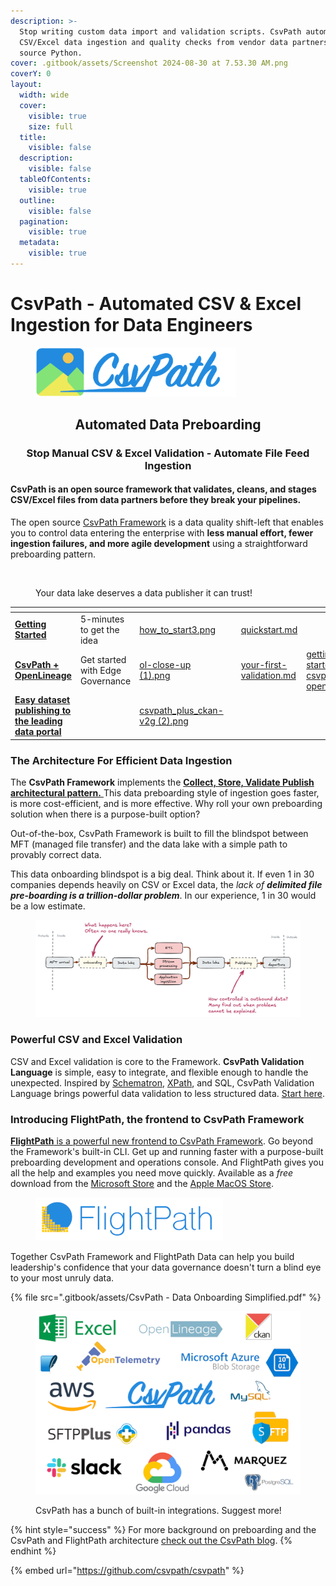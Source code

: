 ```yaml
---
description: >-
  Stop writing custom data import and validation scripts. CsvPath automates
  CSV/Excel data ingestion and quality checks from vendor data partners. Open
  source Python.
cover: .gitbook/assets/Screenshot 2024-08-30 at 7.53.30 AM.png
coverY: 0
layout:
  width: wide
  cover:
    visible: true
    size: full
  title:
    visible: false
  description:
    visible: false
  tableOfContents:
    visible: true
  outline:
    visible: false
  pagination:
    visible: true
  metadata:
    visible: true
---
```


# CsvPath - Automated CSV & Excel Ingestion for Data Engineers

<figure><img src=".gitbook/assets/logo-wordmark-200dpi-428x105.png" alt="Logo for the CsvPath Framework" width="321"><figcaption></figcaption></figure>

<h2 align="center">Automated Data Preboarding</h2>

<h3 align="center">Stop Manual CSV &#x26; Excel Validation - Automate File Feed Ingestion</h3>

#### CsvPath is an open source framework that validates, cleans, and stages CSV/Excel files from data partners before they break your pipelines.

The open source [CsvPath Framework](https://github.com/csvpath/csvpath) is a data quality shift-left that enables you to control data entering the enterprise with **less manual effort, fewer ingestion failures, and more agile development** using a straightforward preboarding pattern.  &#x20;

<figure><img src=".gitbook/assets/Screenshot 2025-03-09 at 6.45.40 PM.png" alt="" width="375"><figcaption><p>Your data lake deserves a data publisher it can trust!</p></figcaption></figure>

<table data-view="cards"><thead><tr><th></th><th></th><th data-hidden data-card-cover data-type="files"></th><th data-hidden></th><th data-hidden data-type="content-ref"></th><th data-hidden data-card-target data-type="content-ref"></th></tr></thead><tbody><tr><td><a href="broken-reference"><strong>Getting Started</strong></a></td><td>5-minutes to get the idea</td><td><a href=".gitbook/assets/how_to_start3.png">how_to_start3.png</a></td><td></td><td><a href="getting-started/quickstart.md">quickstart.md</a></td><td></td></tr><tr><td><a href="getting-started/getting-started-with-csvpath-+-openlineage.md"><strong>CsvPath + OpenLineage</strong></a></td><td>Get started with Edge Governance</td><td><a href=".gitbook/assets/ol-close-up (1).png">ol-close-up (1).png</a></td><td></td><td><a href="getting-started/csv-and-excel-validation/your-first-validation.md">your-first-validation.md</a></td><td><a href="getting-started/getting-started-with-csvpath-+-openlineage.md">getting-started-with-csvpath-+-openlineage.md</a></td></tr><tr><td><a href="getting-started/integrations/getting-started-with-csvpath-+-ckan.md"><strong>Easy dataset publishing to the leading data portal</strong></a></td><td></td><td><a href=".gitbook/assets/csvpath_plus_ckan-v2g (2).png">csvpath_plus_ckan-v2g (2).png</a></td><td></td><td></td><td></td></tr></tbody></table>

### The Architecture For Efficient Data Ingestion

The **CsvPath Framework** implements the [**Collect, Store, Validate Publish architectural pattern.** ](https://static1.squarespace.com/static/66df9d47982d0d40e1574327/t/6771fe6f63bbf5361725ad05/1735523953587/The+Collect+Store+Validate+Pattern+-+Atesta+Analytics.pdf)This data preboarding style of ingestion goes faster, is more cost-efficient, and is more effective. Why roll your own preboarding solution when there is a purpose-built option?

Out-of-the-box, CsvPath Framework is built to fill the blindspot between MFT (managed file transfer) and the data lake with a simple path to provably correct data.

This data onboarding blindspot is a big deal. Think about it. If even 1 in 30 companies depends heavily on CSV or Excel data, the _lack of **delimited file pre-boarding is a trillion-dollar problem**_. In our experience, 1 in 30 would be a low estimate.&#x20;

<figure><img src=".gitbook/assets/data-flow.png" alt="A data flow diagram showing how CSV, Excel and other tabular data come into the organization through a preboarding process that acts as a Trusted Publisher to the data lake and applications."><figcaption></figcaption></figure>

### Powerful CSV and Excel Validation

CSV and Excel validation is core to the Framework. **CsvPath Validation Language** is simple, easy to integrate, and flexible enough to handle the unexpected. Inspired by [Schematron](https://schematron.com/), [XPath](https://www.w3.org/TR/xpath-31/), and SQL, CsvPath Validation Language brings powerful data validation to less structured data. [Start here](topics/validation/schemas-or-rules.md).

### Introducing FlightPath, the frontend to CsvPath Framework

[**FlightPath** is a powerful new frontend to CsvPath Framework](https://www.flightpathdata.com/). Go beyond the Framework's built-in CLI. Get up and running faster with a purpose-built preboarding development and operations console. And FlightPath gives you all the help and examples you need move quickly. Available as a _free_ download from the [Microsoft Store](https://apps.microsoft.com/detail/9p9pbpkz4jdf?hl=en-US\&gl=US) and the [Apple MacOS Store](https://apps.apple.com/us/app/flightpath-data/id6745823097).

<figure><img src=".gitbook/assets/flightpath-logo-1-sm.png" alt=""><figcaption></figcaption></figure>

Together CsvPath Framework and FlightPath Data can help you build leadership's confidence that your data governance doesn't turn a blind eye to your most unruly data.&#x20;

{% file src=".gitbook/assets/CsvPath - Data Onboarding Simplified.pdf" %}

<figure><img src=".gitbook/assets/integration_logos (8).png" alt="Logos of the many popular DataOps tools that are integrated with CsvPath Framework: aws s3, azure, slack, Excel, opentelemetry, sftp, ckan, pandas, openlineage, and more" width="563"><figcaption><p>CsvPath has a bunch of built-in integrations. Suggest more!</p></figcaption></figure>

{% hint style="success" %}
For more background on preboarding and the CsvPath and FlightPath architecture [check out the CsvPath blog](https://blog.csvpath.org/).&#x20;
{% endhint %}



{% embed url="https://github.com/csvpath/csvpath" %}
